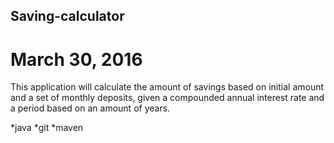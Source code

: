 ## Saving-calculator

# March 30, 2016

This application will calculate the amount of savings based on initial amount and a set of monthly deposits, given a compounded annual interest rate and a period based on an amount of years.

*java
*git
*maven

